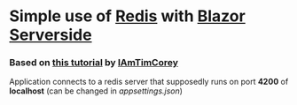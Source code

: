 # Simple use of [Redis](https://redis.io/topics/introduction) with [Blazor Serverside](https://medium.com/ingeniouslysimple/blazor-server-side-looking-at-single-page-apps-from-a-different-angle-356a0972dca7)

### Based on [this tutorial](https://www.youtube.com/watch?v=UrQWii_kfIE) by [IAmTimCorey](https://www.youtube.com/channel/UC-ptWR16ITQyYOglXyQmpzw)

Application connects to a redis server that supposedly runs on port **4200** of **localhost** (can be changed in *appsettings.json*)